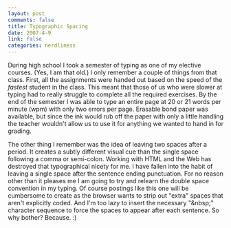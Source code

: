 ```yaml
--- 
layout: post
comments: false
title: Typographic Spacing
date: 2007-4-9
link: false
categories: nerdliness
---
```

During high school I took a semester of typing as one of my elective courses.  (Yes, I am that old.)  I only remember a couple of things from that class.  First, all the assignments were handed out based on the speed of the <i>fastest</i> student in the class.  This meant that those of us who were slower at typing had to really struggle to complete all the required exercises.  By the end of the semester I was able to type an entire page at 20 or 21 words per minute (wpm) with only two errors per page.  Erasable bond paper was available, but since the ink would rub off the paper with only a little handling the teacher wouldn't allow us to use it for anything we wanted to hand in for grading.

The other thing I remember was the idea of leaving two spaces after a period.  It creates a subtly different visual cue than the single space following a comma or semi-colon.  Working with HTML and the Web has destroyed that typographical nicety for me.  I have fallen into the habit of leaving a single space after the sentence ending punctuation.  For no reason other than it pleases me I am going to try and relearn the double space convention in my typing.  Of course postings like this one will be cumbersome to create as the browser wants to strip out "extra" spaces that aren't explicitly coded.  And I'm too lazy to insert the necessary "&amp;nbsp;" character sequence to force the spaces to appear after each sentence.  So why bother?  Because.  :)
